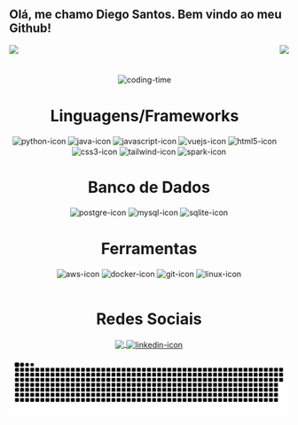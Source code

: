 ## Olá, me chamo Diego Santos. Bem vindo ao meu Github!

<head>

  <!--Dev Icon Fonts-->
  <link rel="stylesheet" href="https://cdn.jsdelivr.net/gh/devicons/devicon@v2.15.1/devicon.min.css">

</head>

<div>
  <img  height="170em" src="https://github-readme-stats.vercel.app/api?username=diegosantss&show_icons=true&theme=dracula&include_all_commits=true&count_private=true"/>
  <img align="right" height="170em" src="https://github-readme-stats.vercel.app/api/top-langs/?username=diegosantss&layout=compact&langs_count=16&theme=dracula"/>
</div>
<br>

<div  align = "center"> 
  <div style = "display:inline_block"> <br>
    <img align = "center" height = "250" alt = "coding-time" src = "https://media1.giphy.com/media/bGgsc5mWoryfgKBx1u/giphy.gif">
    <h1 align = "center">Linguagens/Frameworks</h1>
    <img align = "center" height = "40" width = "40" alt = "python-icon" title="Python" src = "https://cdn.jsdelivr.net/gh/devicons/devicon/icons/python/python-original.svg"/>
    <img align = "center" height = "40" width = "40" alt = "java-icon" title="Java" src="https://cdn.jsdelivr.net/gh/devicons/devicon/icons/java/java-original-wordmark.svg"/>
    <img align = "center" height = "40" width = "40" alt = "javascript-icon" title="JavaScript" src="https://cdn.jsdelivr.net/gh/devicons/devicon/icons/javascript/javascript-original.svg"/>
     <img align = "center" height = "40" width = "40" alt = "vuejs-icon" title="VueJs" src="https://br.vuejs.org/images/logo.svg" />
    <img align = "center" height = "40" width = "40" alt = "html5-icon" title="HTML" src="https://cdn.jsdelivr.net/gh/devicons/devicon/icons/html5/html5-original.svg" />
    <img align = "center" height = "40" width = "40" alt = "css3-icon" title="CSS" src="https://cdn.jsdelivr.net/gh/devicons/devicon/icons/css3/css3-original.svg" />
    <img align = "center" height = "40" width = "50" alt = "tailwind-icon" title="TailwindCSS" src="https://upload.wikimedia.org/wikipedia/commons/thumb/d/d5/Tailwind_CSS_Logo.svg/512px-Tailwind_CSS_Logo.svg.png?20230715030042" />
    <img align = "center" height = "40" width = "40" alt = "spark-icon" title="Apache Spark" src="https://spark.apache.org/images/spark-logo-rev.svg" />
    <h1 align = "center">Banco de Dados</h1>
    <img align = "center" height = "40" width = "40" alt = "postgre-icon" title="PostgreSQL" src="https://cdn.jsdelivr.net/gh/devicons/devicon/icons/postgresql/postgresql-original.svg" />
    <img align = "center" height = "40" width = "40" alt = "mysql-icon" title="MySQL"src="https://cdn.jsdelivr.net/gh/devicons/devicon/icons/mysql/mysql-original.svg" />
    <img align = "center" height = "40" width = "40" alt = "sqlite-icon" title="SQLite"src="https://cdn.jsdelivr.net/gh/devicons/devicon/icons/sqlite/sqlite-original.svg" />
    <h1 align = "center">Ferramentas</h1>
    <img align = "center" height = "60" width = "60" alt = "aws-icon" title="AWS" src="https://cdn.iconscout.com/icon/free/png-256/aws-1869025-1583149.png" />
    <img align = "center" height = "65" width = "65" alt = "docker-icon" title="Docker" src="https://cdn.jsdelivr.net/gh/devicons/devicon/icons/docker/docker-original.svg" />
    <img align = "center" height = "40" width = "40" alt = "git-icon" title="GitHub"src="https://cdn.jsdelivr.net/gh/devicons/devicon/icons/git/git-original.svg" />
    <img align = "center" height = "40" width = "40" alt = "linux-icon" title="Linux"src="https://cdn.jsdelivr.net/gh/devicons/devicon/icons/linux/linux-original.svg" />
   </div> <br>
    
  <h1 align = "center">Redes Sociais</h1>
    <a href = "mailto: diegocontasantos@gmail.com">
      <img align = "center" width = "45" src = "https://upload.wikimedia.org/wikipedia/commons/thumb/7/7e/Gmail_icon_%282020%29.svg/2560px-Gmail_icon_%282020%29.svg.png">
    </a>
    <a href = "https://www.linkedin.com/in/diegosants/">
      <img align = "center" height = "40" width = "40" alt = "linkedin-icon" src="https://cdn.jsdelivr.net/gh/devicons/devicon/icons/linkedin/linkedin-original.svg" />
    </a>
</div>
  
![Snake animation](https://github.com/diegosantss/diegosantss/blob/output/github-contribution-grid-snake.svg)
